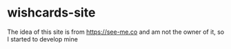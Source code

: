 # wishcards-site

The idea of this site is from https://see-me.co and am not the owner of it, so I started to develop mine
